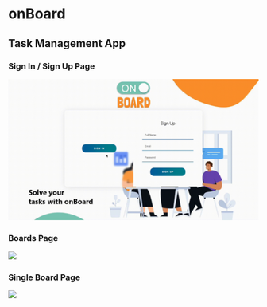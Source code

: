 # onBoard
## Task Management App

### Sign In / Sign Up Page
![](./src/img/onBoard_gif1.gif)

### Boards Page
![](./src/img/onBoard_gif2.gif)

### Single Board Page
![](./src/img/onBoard_gif3.gif)